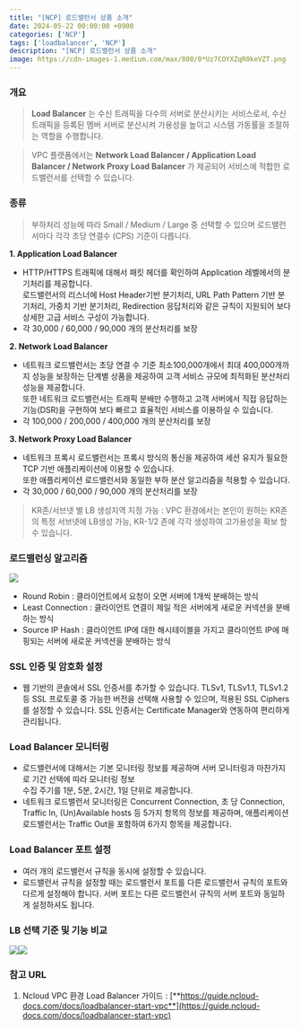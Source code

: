 ```yaml
---
title: "[NCP] 로드밸런서 상품 소개"
date: 2024-05-22 00:00:00 +0900
categories: ['NCP']
tags: ['loadbalancer', 'NCP']
description: "[NCP] 로드밸런서 상품 소개"
image: https://cdn-images-1.medium.com/max/800/0*Uz7COYXZqR0keVZT.png
---
```


### 개요

> **Load Balancer** 는 수신 트래픽을 다수의 서버로 분산시키는 서비스로서, 수신 트래픽을 등록된 멤버 서버로 분산시켜 가용성을 높이고 시스템 가동률을 조절하는 역할을 수행합니다.

> VPC 플랫폼에서는 **Network Load Balancer / Application Load Balancer / Network Proxy Load Balancer** 가 제공되어 서비스에 적합한 로드밸런서를 선택할 수 있습니다.

### 종류

> 부하처리 성능에 따라 Small / Medium / Large 중 선택할 수 있으며 로드밸런서마다 각각 초당 연결수 (CPS) 기준이 다릅니다.

**1\. Application Load Balancer**

  * HTTP/HTTPS 트래픽에 대해서 패킷 헤더를 확인하여 Application 레벨에서의 분기처리를 제공합니다.  
로드밸런서의 리스너에 Host Header기반 분기처리, URL Path Pattern 기반 분기처리, 가중치 기반 분기처리, Redirection 응답처리와 같은 규칙이 지원되어 보다 상세한 고급 서비스 구성이 가능합니다.
  * 각 30,000 / 60,000 / 90,000 개의 분산처리를 보장

**2\. Network Load Balancer**

  * 네트워크 로드밸런서는 초당 연결 수 기준 최소100,000개에서 최대 400,000개까지 성능을 보장하는 단계별 상품을 제공하여 고객 서비스 규모에 최적화된 분산처리 성능을 제공합니다.  
또한 네트워크 로드밸런서는 트래픽 분배만 수행하고 고객 서버에서 직접 응답하는 기능(DSR)을 구현하여 보다 빠르고 효율적인 서비스를 이용하실 수 있습니다.
  * 각 100,000 / 200,000 / 400,000 개의 분산처리를 보장

**3\. Network Proxy Load Balancer**

  * 네트워크 프록시 로드밸런서는 프록시 방식의 통신을 제공하여 세션 유지가 필요한 TCP 기반 애플리케이션에 이용할 수 있습니다.  
또한 애플리케이션 로드밸런서와 동일한 부하 분산 알고리즘을 적용할 수 있습니다.
  * 각 30,000 / 60,000 / 90,000 개의 분산처리를 보장

> KR존/서브넷 별 LB 생성지역 지정 가능 : VPC 환경에서는 본인이 원하는 KR존의 특정 서브넷에 LB생성 가능, KR-1/2 존에 각각 생성하여 고가용성을 확보 할 수 있습니다.

### 로드밸런싱 알고리즘

![](https://cdn-images-1.medium.com/max/800/0*CoMMGosCWIysNbmY.png)

  * Round Robin : 클라이언트에서 요청이 오면 서버에 1개씩 분배하는 방식
  * Least Connection : 클라이언트 연결이 제일 적은 서버에게 새로운 커넥션을 분배하는 방식
  * Source IP Hash : 클라이언트 IP에 대한 해시테이블을 가지고 클라이언트 IP에 매핑되는 서버에 새로운 커넥션을 분배하는 방식

### SSL 인증 및 암호화 설정

  * 웹 기반의 콘솔에서 SSL 인증서를 추가할 수 있습니다. TLSv1, TLSv1.1, TLSv1.2 등 SSL 프로토콜 중 가능한 버전을 선택해 사용할 수 있으며, 적용된 SSL Ciphers를 설정할 수 있습니다. SSL 인증서는 Certificate Manager와 연동하여 편리하게 관리됩니다.

### Load Balancer 모니터링

  * 로드밸런서에 대해서는 기본 모니터링 정보를 제공하며 서버 모니터링과 마찬가지로 기간 선택에 따라 모니터링 정보  
수집 주기를 1분, 5분, 2시간, 1일 단위로 제공합니다.
  * 네트워크 로드밸런서 모니터링은 Concurrent Connection, 초 당 Connection, Traffic In, (Un)Available hosts 등 5가지 항목의 정보를 제공하며, 애플리케이션 로드밸런서는 Traffic Out을 포함하여 6가지 항목을 제공합니다.

### Load Balancer 포트 설정

  * 여러 개의 로드밸런서 규칙을 동시에 설정할 수 있습니다.
  * 로드밸런서 규칙을 설정할 때는 로드밸런서 포트를 다른 로드밸런서 규칙의 포트와 다르게 설정해야 합니다. 서버 포트는 다른 로드밸런서 규칙의 서버 포트와 동일하게 설정하셔도 됩니다.

### LB 선택 기준 및 기능 비교

![](https://cdn-images-1.medium.com/max/800/0*LZqtPc2OzaTvISQN.png)![](https://cdn-images-1.medium.com/max/800/1*Bpbv30igDGbuS0K1kVm_9g.png)

### 참고 URL

  1. Ncloud VPC 환경 Load Balancer 가이드 : [**https://guide.ncloud-docs.com/docs/loadbalancer-start-vpc**](https://guide.ncloud-docs.com/docs/loadbalancer-start-vpc)